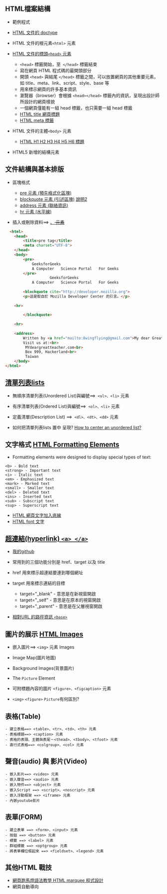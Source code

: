 

## HTML檔案結構

- 範例程式
- [HTML 文件的 doctype](https://www.wibibi.com/info.php?tid=403)
- HTML 文件的根元素`<html>` 元素 


- [HTML 文件的標頭`<head>` 元素](https://www.wibibi.com/info.php?tid=414)
  - `<head>` 標籤開始，至` </head>` 標籤結束
  - 寫在網頁 HTML 程式碼的最開頭部分
  - 開頭 `<head>` 與結尾 `</head>` 標籤之間，可以放置網頁的其他重要元素，如 title、meta、link、script、style、base 等
  - 用來標示網頁的許多基本資訊
  - 瀏覽器（browser）會根據 `<head></head>` 標籤內的資訊，呈現出設計師所設計的網頁樣貌
  - 一個網頁僅能有一組 head 標籤，也只需要一組 head 標籤 
  - [HTML title 網頁標題](https://www.wibibi.com/info.php?tid=118)
  - [HTML meta 標籤](https://www.wibibi.com/info.php?tid=415)

- HTML 文件的主體`<body>` 元素

  - [HTML H1 H2 H3 H4 H5 H6 標題](https://www.wibibi.com/info.php?tid=354)
- HTML5 新增的結構元素 

## 文件結構與基本排版

- 區塊格式
  - [pre 元素 (預先格式化區塊)](https://github.com/MyDearGreatTeacher/2021_2_courses/blob/main/%E8%B3%87%E8%A8%8A%E7%A7%91%E6%8A%80%E6%A6%82%E8%AB%96/%E7%B6%B2%E7%AB%99%E9%96%8B%E7%99%BC/%E6%88%91%E7%9A%84%E3%84%85%E6%A3%92%E7%B6%B2%E7%AB%99/html_pre.md)
  - [blockquote 元素 (引述區塊)](https://developer.mozilla.org/zh-TW/docs/Web/HTML/Element/blockquote)  [說明2](https://www.w3schools.com/tags/tag_blockquote.asp)
  - [address 元素 (聯絡資訊)](https://www.w3schools.com/tags/tag_address.asp)
  - [hr 元素 (水平線)](https://www.w3schools.com/tags/tag_hr.asp)
 
- 插入或刪除資料==> <ins>、<del> 元素

```html
  <html> 
    <head> 
        <title>pre tag</title> 
		<meta charset="UTF-8">
    </head> 
    <body> 
        <pre> 
            GeeksforGeeks 
            A Computer   Science Portal   For Geeks 
        </pre> 
		            GeeksforGeeks 
            A Computer   Science Portal   For Geeks 
		
		<blockquote cite="http://developer.mozilla.org">
        <p>這是取自於 Mozilla Developer Center 的引言。</p>
			
	<hr>
			
        </blockquote>
      
	<hr>
      	
	<address>
        Written by <a href="mailto:8wingflying@gmail.com">My dear Great teacher</a>.<br>
        Visit us at:<br>
         MYdeargreatteacher.com<br>
         Box 999, Hackerland<br>
         Taiwan
    </body> 
</html> 
```
## [清單列表lists](https://www.w3schools.com/html/html_lists.asp)
- 無順序清單列表(Unordered List)與編號==>` <ul>、<li>` 元素
- 有序清單列表(Ordered List)與編號==>` <ol>、<li>` 元素
- 定義清單(Description List) ==>` <dl>、<dt>、<dd>` 元素

- 如何把清單列表lists 置中 呈現? [How to center an unordered list?](https://stackoverflow.com/questions/19443013/how-to-center-an-unordered-list)


## 文字格式 [HTML Formatting Elements](https://www.w3schools.com/html/html_formatting.asp)
- Formatting elements were designed to display special types of text:
```
<b> - Bold text
<strong> - Important text
<i> - Italic text
<em> - Emphasized text
<mark> - Marked text
<small> - Smaller text
<del> - Deleted text
<ins> - Inserted text
<sub> - Subscript text
<sup> - Superscript text
```
- [HTML 網頁文字加入底線](https://www.wibibi.com/info.php?tid=143)
- [HTML font 文字](https://www.wibibi.com/info.php?tid=397)

## [超連結(hyperlink) `<a> </a>`](https://www.fooish.com/html/hyperlink-a-tag.html)

- <a href="https:你的github網址" target="_blank">我的github</a>
- 常用到的三個功能分別是 href、target 以及 title
- href 用來標示超連結要連到哪個網址
- target 用來標示連結的目標
  - target="_blank" - 意思是在新視窗開啟
  - target="_self" - 意思是在原本的視窗開啟
  - target="_parent" - 意思是在父層視窗開啟

- [相對URL 的路徑資訊 `<base>` ](https://www.fooish.com/html/base-tag.html)

## 圖片的展示 [HTML Images](https://www.w3schools.com/html/html_images.asp)
  
- 嵌入圖片==> `<img>` 元素 Images
- Image Map(圖片地圖)
- Background Images(背景圖片)
- The `Picture` Element
- 可附標題內容的圖片 `<figure>、<figcaption>` 元素
  
- `<img>` `<figure>` `Picture`有何區別?

## 表格(Table)

```
- 建立表格==> <table>、<tr>、<td>、<th> 元素
- 表格標題==> <caption> 元素
- 表格的表頭、主體與表尾－<thead>、<tbody>、<tfoot> 元素
- 直行式表格==> <colgroup>、<col> 元素
```


## 聲音(audio) 與 影片(Video)

```
- 嵌入影片==> <video> 元素
- 嵌入聲音==> <audio> 元素
- 嵌入物件==> <object> 元素
- 嵌入Script ==> <script>、<noscript> 元素
- 嵌入浮動框架 ==> <iframe> 元素
- 內嵌youtube影片
```
## 表單(FORM)
```
- 建立表單 ==> <form>、<input> 元素
- 按鈕 ==> <button> 元素
- 標籤 ==> <label> 元素
- 群組標籤 ==> <optgroup> 元素
- 將表單欄位框起來 ==> <fieldset>、<legend> 元素
```
## 其他HTML 戰技

- [網頁跑馬燈語法教學 HTML marquee 程式設計](https://www.wibibi.com/info.php?tid=68)
- 網頁自動導向



